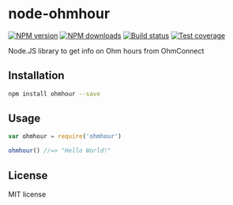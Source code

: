 # node-ohmhour

[![NPM version][npm-image]][npm-url]
[![NPM downloads][downloads-image]][downloads-url]
[![Build status][travis-image]][travis-url]
[![Test coverage][coveralls-image]][coveralls-url]

Node.JS library to get info on Ohm hours from OhmConnect

## Installation

```sh
npm install ohmhour --save
```

## Usage

```js
var ohmhour = require('ohmhour')

ohmhour() //=> "Hello World!"
```

## License

MIT license

[npm-image]: https://img.shields.io/npm/v/ohmhour.svg?style=flat
[npm-url]: https://npmjs.org/package/ohmhour
[downloads-image]: https://img.shields.io/npm/dm/ohmhour.svg?style=flat
[downloads-url]: https://npmjs.org/package/ohmhour
[travis-image]: https://img.shields.io/travis/jeremypoulter/node-ohmhour.svg?style=flat
[travis-url]: https://travis-ci.org/jeremypoulter/node-ohmhour
[coveralls-image]: https://img.shields.io/coveralls/jeremypoulter/node-ohmhour.svg?style=flat
[coveralls-url]: https://coveralls.io/r/jeremypoulter/node-ohmhour?branch=master

